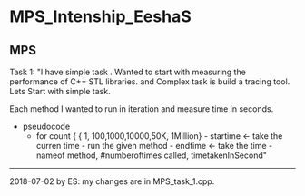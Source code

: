 # MPS_Intenship_EeshaS
MPS
------------------------------------------------------------------------------------------
Task 1: 
"I have simple task . Wanted to start with measuring the performance of C++ STL libraries.
and Complex task is build a tracing tool.  Lets Start with simple task.

Each method I wanted to run in iteration and measure time in seconds. 
- pseudocode
     - for count { { 1, 100,1000,10000,50K, 1Million}
             - startime <- take the curren time
             - run the given method
             - endtime <- take the time 
             - nameof method, #numberoftimes called, timetakenInSecond"
------------------------------------------------------------------------------------------
2018-07-02 by ES: my changes are in MPS_task_1.cpp.

